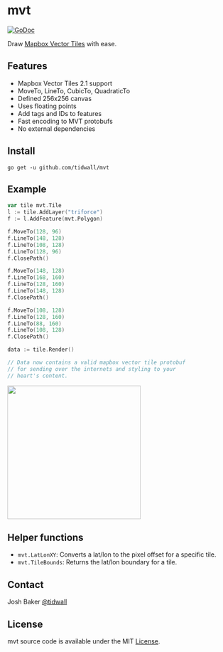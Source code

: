 # mvt

[![GoDoc](https://img.shields.io/badge/api-reference-blue.svg?style=flat-square)](https://godoc.org/github.com/tidwall/mvt)

Draw [Mapbox Vector Tiles](https://github.com/mapbox/vector-tile-spec) with ease.

## Features

- Mapbox Vector Tiles 2.1 support
- MoveTo, LineTo, CubicTo, QuadraticTo
- Defined 256x256 canvas
- Uses floating points
- Add tags and IDs to features
- Fast encoding to MVT protobufs
- No external dependencies

## Install

```
go get -u github.com/tidwall/mvt
```

## Example

```go
var tile mvt.Tile
l := tile.AddLayer("triforce")
f := l.AddFeature(mvt.Polygon)

f.MoveTo(128, 96)
f.LineTo(148, 128)
f.LineTo(108, 128)
f.LineTo(128, 96)
f.ClosePath()

f.MoveTo(148, 128)
f.LineTo(168, 160)
f.LineTo(128, 160)
f.LineTo(148, 128)
f.ClosePath()

f.MoveTo(108, 128)
f.LineTo(128, 160)
f.LineTo(88, 160)
f.LineTo(108, 128)
f.ClosePath()

data := tile.Render()

// Data now contains a valid mapbox vector tile protobuf 
// for sending over the internets and styling to your 
// heart's content.
```

<img src="https://i.imgur.com/ynIx6nt.png" width="300" height="300">

## Helper functions

- `mvt.LatLonXY`: Converts a lat/lon to the pixel offset for a specific tile.
- `mvt.TileBounds`: Returns the lat/lon boundary for a tile.

## Contact
Josh Baker [@tidwall](http://twitter.com/tidwall)

## License
mvt source code is available under the MIT [License](/LICENSE).
